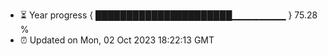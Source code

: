 - ⏳ Year progress { ██████████████████████▁▁▁▁▁▁▁▁ } 75.28 %
- ⏰ Updated on Mon, 02 Oct 2023 18:22:13 GMT


